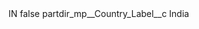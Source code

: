 <?xml version="1.0" encoding="UTF-8"?>
<CustomMetadata xmlns="http://soap.sforce.com/2006/04/metadata" xmlns:xsi="http://www.w3.org/2001/XMLSchema-instance" xmlns:xsd="http://www.w3.org/2001/XMLSchema">
    <label>IN</label>
    <protected>false</protected>
    <values>
        <field>partdir_mp__Country_Label__c</field>
        <value xsi:type="xsd:string">India</value>
    </values>
</CustomMetadata>
